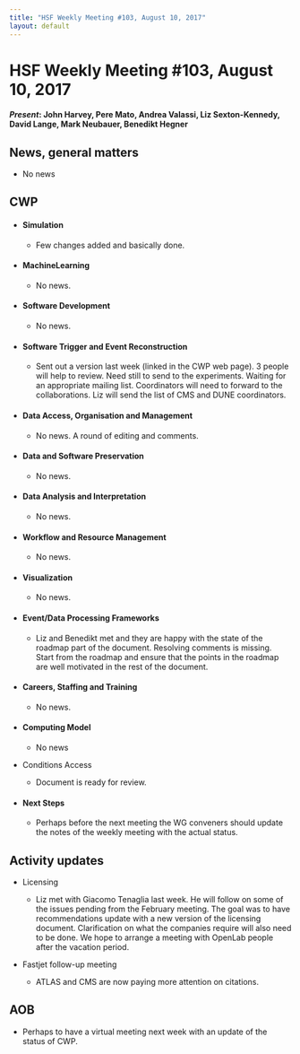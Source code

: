 ```yaml
---
title: "HSF Weekly Meeting #103, August 10, 2017"
layout: default
---
```


# HSF Weekly Meeting #103, August 10, 2017


#### *Present*: John Harvey, Pere Mato, Andrea Valassi, Liz Sexton-Kennedy, David Lange, Mark Neubauer, Benedikt Hegner

## News, general matters

-   No news

## CWP

-   #### Simulation

    -   Few changes added and basically done.

-   #### MachineLearning

    -   No news.

-   #### Software Development

    -   No news.

-   #### Software Trigger and Event Reconstruction

    -   Sent out a version last week (linked in the CWP web page). 3 people will help to review. Need still to send to the experiments. Waiting for an appropriate mailing list. Coordinators will need to forward to the collaborations. Liz will send the list of CMS and DUNE coordinators.

-   #### Data Access, Organisation and Management

    -   No news. A round of editing and comments.

-   #### Data and Software Preservation

    -   No news.

-   #### Data Analysis and Interpretation

    -   No news.

-   #### Workflow and Resource Management

    -   No news.

-   #### Visualization

    -   No news.

-   #### Event/Data Processing Frameworks

    -   Liz and Benedikt met and they are happy with the state of the roadmap part of the document. Resolving comments is missing. Start from the roadmap and ensure that the points in the roadmap are well motivated in the rest of the document.

-   #### Careers, Staffing and Training

    -   No news.

-   #### Computing Model

    -   No news

-   Conditions Access

    -   Document is ready for review.

-   #### Next Steps

    -   Perhaps before the next meeting the WG conveners should update the notes of the weekly meeting with the actual status.

## Activity updates

-   Licensing

    -   Liz met with Giacomo Tenaglia last week. He will follow on some of the issues pending from the February meeting. The goal was to have recommendations update with a new version of the licensing document. Clarification on what the companies require will also need to be done. We hope to arrange a meeting with OpenLab people after the vacation period.

-   Fastjet follow-up meeting

    -   ATLAS and CMS are now paying more attention on citations.

## AOB

-   Perhaps to have a virtual meeting next week with an update of the status of CWP.


